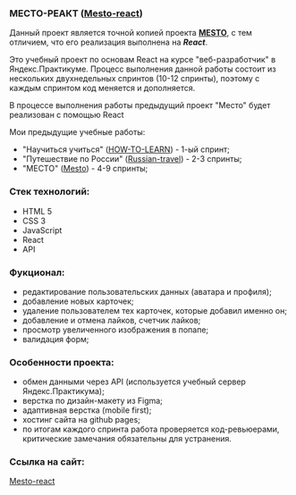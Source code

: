 ### MЕСТО-РЕАКТ ([Mesto-react](https://krylatka2022.github.io/Mesto-react/))

Данный проект является точной копией проекта **[MESTO](https://krylatka2022.github.io/MESTO/)**, с тем отличием, что его реализация выполнена на ***React***.

Это учебный проект по основам React на курсе "веб-разработчик" в Яндекс.Практикуме. Процесс выполнения данной работы состоит из нескольких двухнедельных спринтов (10-12 спринты), поэтому с каждым спринтом код меняется и дополняется.

В процессе выполнения работы предыдущий проект "Место" будет реализован с помощью React

Мои предыдущие учебные работы:

- "Научиться учиться" ([HOW-TO-LEARN](https://krylatka2022.github.io/HOW-TO-LEARN/)) - 1-ый спринт;
- "Путешествие по России" ([Russian-travel](https://krylatka2022.github.io/Russian-travel/)) - 2-3 спринты;
- "МЕСТО"  ([Mesto](https://krylatka2022.github.io/Mesto/)) - 4-9 спринты;

### Стек технологий:
* HTML 5
* CSS 3
* JavaScript
* React
* API

### Фукционал:
* редактирование пользовательских данных (аватара и профиля);
* добавление новых карточек;
* удаление пользователем тех карточек, которые добавил именно он;
* добавление и отмена лайков, счетчик лайков;
* просмотр увеличенного изображения в попапе;
* валидация форм;

### Особенности проекта:
* обмен данными через API (используется учебный сервер Яндекс.Практикума);
* верстка по дизайн-макету из Figma;
* адаптивная верстка (mobile first);
* хостинг сайта на github pages;
* по итогам каждого спринта работа проверяется код-ревьюерами, критические замечания обязательны для устранения.

### Ссылка на сайт:
[Mesto-react](https://krylatka2022.github.io/Mesto-react/)
